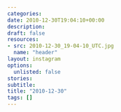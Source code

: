 ```yaml
---
categories:
date: 2010-12-30T19:04:10+00:00
description:
draft: false
resources:
- src: 2010-12-30_19-04-10_UTC.jpg
  name: "header"
layout: instagram
options:
  unlisted: false
stories:
subtitle:
title: "2010-12-30"
tags: []
---
```


 
